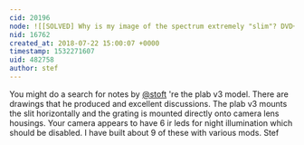 ```yaml
---
cid: 20196
node: ![[SOLVED] Why is my image of the spectrum extremely "slim"? DVD+RW is not good as a diffraction grating!](../notes/jaksch/07-21-2018/why-is-my-image-of-the-spectrum-extremely-slim)
nid: 16762
created_at: 2018-07-22 15:00:07 +0000
timestamp: 1532271607
uid: 482758
author: stef
---
```


You might do a search for notes by [@stoft](/profile/stoft) 're the plab v3 model. There are drawings that he produced and excellent discussions. The plab v3 mounts the slit horizontally and the grating is mounted directly onto camera lens housings. Your camera appears to have 6 ir leds for night illumination which should be disabled. I have built about 9 of these with various mods.
Stef